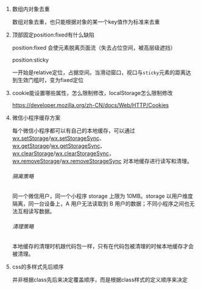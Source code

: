 1. 数组内对象去重

   数组对象去重，也只能根据对象的某一个key值作为标准来去重

   

   

2. 顶部固定position:fixed有什么缺陷

   position:fixed 会使元素脱离页面流（失去占位空间，被高层级遮挡）

   position:sticky 

   一开始是relative定位，占据空间。当滑动窗口，视口与`sticky`元素的距离达到生效门槛时，变为fixed定位

   

3. cookie能设置哪些属性，怎么限制修改，localStorage怎么限制修改

   https://developer.mozilla.org/zh-CN/docs/Web/HTTP/Cookies

   

4. 微信小程序缓存方案

   每个微信小程序都可以有自己的本地缓存，可以通过 [wx.setStorage](https://developers.weixin.qq.com/miniprogram/dev/api/storage/wx.setStorage.html)/[wx.setStorageSync](https://developers.weixin.qq.com/miniprogram/dev/api/storage/wx.setStorageSync.html)、[wx.getStorage](https://developers.weixin.qq.com/miniprogram/dev/api/storage/wx.getStorage.html)/[wx.getStorageSync](https://developers.weixin.qq.com/miniprogram/dev/api/storage/wx.getStorageSync.html)、[wx.clearStorage](https://developers.weixin.qq.com/miniprogram/dev/api/storage/wx.clearStorage.html)/[wx.clearStorageSync](https://developers.weixin.qq.com/miniprogram/dev/api/storage/wx.clearStorageSync.html)，[wx.removeStorage](https://developers.weixin.qq.com/miniprogram/dev/api/storage/wx.removeStorage.html)/[wx.removeStorageSync](https://developers.weixin.qq.com/miniprogram/dev/api/storage/wx.removeStorageSync.html) 对本地缓存进行读写和清理。

   ###### 隔离策略

   同一个微信用户，同一个小程序 storage 上限为 10MB。storage 以用户维度隔离，同一台设备上，A 用户无法读取到 B 用户的数据；不同小程序之间也无法互相读写数据。

   ###### 清理策略

   本地缓存的清理时机跟代码包一样，只有在代码包被清理的时候本地缓存才会被清理。

   

5. css的多样式先后顺序

   并非根据class先后来决定覆盖顺序，而是根据class样式的定义顺序来决定

   
